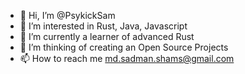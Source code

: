 - 👋 Hi, I’m @PsykickSam
- 👀 I’m interested in Rust, Java, Javascript
- 🌱 I’m currently a learner of advanced Rust 
- 💞️ I’m thinking of creating an Open Source Projects
- 📫 How to reach me md.sadman.shams@gmail.com

<!---
PsykickSam/PsykickSam is a ✨ special ✨ repository because its `README.md` (this file) appears on your GitHub profile.
You can click the Preview link to take a look at your changes.
--->
